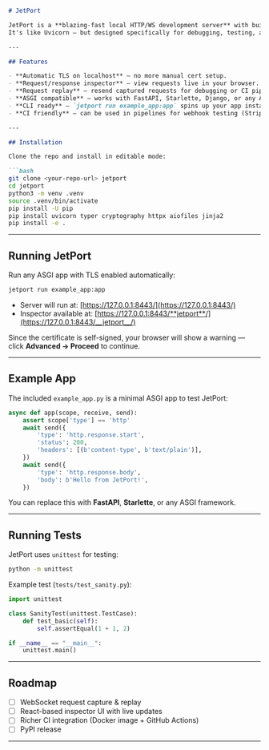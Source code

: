 ````markdown
# JetPort

JetPort is a **blazing-fast local HTTP/WS development server** with built-in TLS, a request inspector, and request replay functionality.  
It's like Uvicorn — but designed specifically for debugging, testing, and running secure local environments.

---

## Features

- **Automatic TLS on localhost** — no more manual cert setup.
- **Request/response inspector** — view requests live in your browser.
- **Request replay** — resend captured requests for debugging or CI pipelines.
- **ASGI compatible** — works with FastAPI, Starlette, Django, or any ASGI app.
- **CLI ready** — `jetport run example_app:app` spins up your app instantly.
- **CI friendly** — can be used in pipelines for webhook testing (Stripe, GitHub, etc.).

---

## Installation

Clone the repo and install in editable mode:

```bash
git clone <your-repo-url> jetport
cd jetport
python3 -m venv .venv
source .venv/bin/activate
pip install -U pip
pip install uvicorn typer cryptography httpx aiofiles jinja2
pip install -e .
````

---

## Running JetPort

Run any ASGI app with TLS enabled automatically:

```bash
jetport run example_app:app
```

* Server will run at: [https://127.0.0.1:8443/](https://127.0.0.1:8443/)
* Inspector available at: [https://127.0.0.1:8443/**jetport**/](https://127.0.0.1:8443/__jetport__/)

Since the certificate is self-signed, your browser will show a warning — click **Advanced → Proceed** to continue.

---

## Example App

The included `example_app.py` is a minimal ASGI app to test JetPort:

```python
async def app(scope, receive, send):
    assert scope['type'] == 'http'
    await send({
        'type': 'http.response.start',
        'status': 200,
        'headers': [(b'content-type', b'text/plain')],
    })
    await send({
        'type': 'http.response.body',
        'body': b'Hello from JetPort!',
    })
```

You can replace this with **FastAPI**, **Starlette**, or any ASGI framework.

---

## Running Tests

JetPort uses `unittest` for testing:

```bash
python -m unittest
```

Example test (`tests/test_sanity.py`):

```python
import unittest

class SanityTest(unittest.TestCase):
    def test_basic(self):
        self.assertEqual(1 + 1, 2)

if __name__ == "__main__":
    unittest.main()
```

---

## Roadmap

* [ ] WebSocket request capture & replay
* [ ] React-based inspector UI with live updates
* [ ] Richer CI integration (Docker image + GitHub Actions)
* [ ] PyPI release

---
